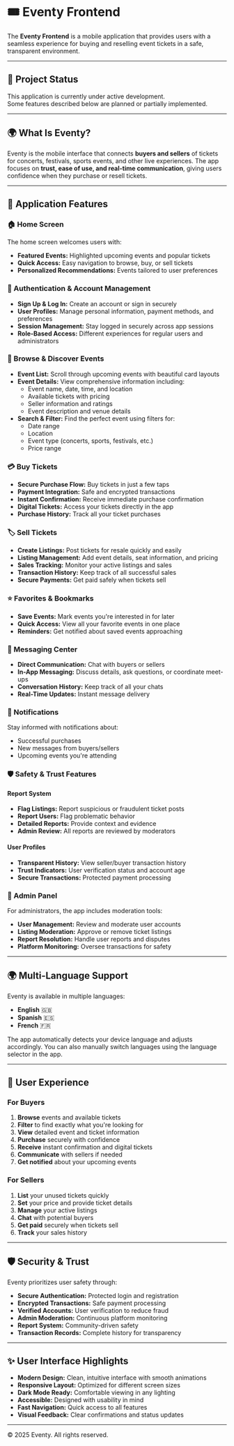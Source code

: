 # 🎟️ Eventy Frontend

The **Eventy Frontend** is a mobile application that provides users with a seamless experience for buying and reselling event tickets in a safe, transparent environment.

---

## 🚧 Project Status

This application is currently under active development.  
Some features described below are planned or partially implemented.

---

## 🌍 What Is Eventy?

Eventy is the mobile interface that connects **buyers and sellers** of tickets for concerts, festivals, sports events, and other live experiences. The app focuses on **trust, ease of use, and real-time communication**, giving users confidence when they purchase or resell tickets.

---

## 📱 Application Features

### 🏠 Home Screen
The home screen welcomes users with:
- **Featured Events:** Highlighted upcoming events and popular tickets
- **Quick Access:** Easy navigation to browse, buy, or sell tickets
- **Personalized Recommendations:** Events tailored to user preferences

### 🔐 Authentication & Account Management
- **Sign Up & Log In:** Create an account or sign in securely
- **User Profiles:** Manage personal information, payment methods, and preferences
- **Session Management:** Stay logged in securely across app sessions
- **Role-Based Access:** Different experiences for regular users and administrators

### 🔎 Browse & Discover Events
- **Event List:** Scroll through upcoming events with beautiful card layouts
- **Event Details:** View comprehensive information including:
  - Event name, date, time, and location
  - Available tickets with pricing
  - Seller information and ratings
  - Event description and venue details
- **Search & Filter:** Find the perfect event using filters for:
  - Date range
  - Location
  - Event type (concerts, sports, festivals, etc.)
  - Price range

### 💳 Buy Tickets
- **Secure Purchase Flow:** Buy tickets in just a few taps
- **Payment Integration:** Safe and encrypted transactions
- **Instant Confirmation:** Receive immediate purchase confirmation
- **Digital Tickets:** Access your tickets directly in the app
- **Purchase History:** Track all your ticket purchases

### 🏷️ Sell Tickets
- **Create Listings:** Post tickets for resale quickly and easily
- **Listing Management:** Add event details, seat information, and pricing
- **Sales Tracking:** Monitor your active listings and sales
- **Transaction History:** Keep track of all successful sales
- **Secure Payments:** Get paid safely when tickets sell

### ⭐ Favorites & Bookmarks
- **Save Events:** Mark events you're interested in for later
- **Quick Access:** View all your favorite events in one place
- **Reminders:** Get notified about saved events approaching

### 💬 Messaging Center
- **Direct Communication:** Chat with buyers or sellers
- **In-App Messaging:** Discuss details, ask questions, or coordinate meet-ups
- **Conversation History:** Keep track of all your chats
- **Real-Time Updates:** Instant message delivery

### 🔔 Notifications
Stay informed with notifications about:
- Successful purchases
- New messages from buyers/sellers
- Upcoming events you're attending

### 🛡️ Safety & Trust Features

#### Report System
- **Flag Listings:** Report suspicious or fraudulent ticket posts
- **Report Users:** Flag problematic behavior
- **Detailed Reports:** Provide context and evidence
- **Admin Review:** All reports are reviewed by moderators

#### User Profiles
- **Transparent History:** View seller/buyer transaction history
- **Trust Indicators:** User verification status and account age
- **Secure Transactions:** Protected payment processing

### 👑 Admin Panel
For administrators, the app includes moderation tools:
- **User Management:** Review and moderate user accounts
- **Listing Moderation:** Approve or remove ticket listings
- **Report Resolution:** Handle user reports and disputes
- **Platform Monitoring:** Oversee transactions for safety

---

## 🌍 Multi-Language Support

Eventy is available in multiple languages:
- **English** 🇬🇧
- **Spanish** 🇪🇸
- **French** 🇫🇷

The app automatically detects your device language and adjusts accordingly. You can also manually switch languages using the language selector in the app.

---

## 👥 User Experience

### For Buyers
1. **Browse** events and available tickets
2. **Filter** to find exactly what you're looking for
3. **View** detailed event and ticket information
4. **Purchase** securely with confidence
5. **Receive** instant confirmation and digital tickets
6. **Communicate** with sellers if needed
7. **Get notified** about your upcoming events

### For Sellers
1. **List** your unused tickets quickly
2. **Set** your price and provide ticket details
3. **Manage** your active listings
4. **Chat** with potential buyers
5. **Get paid** securely when tickets sell
6. **Track** your sales history

---

## 🛡️ Security & Trust

Eventy prioritizes user safety through:
- **Secure Authentication:** Protected login and registration
- **Encrypted Transactions:** Safe payment processing
- **Verified Accounts:** User verification to reduce fraud
- **Admin Moderation:** Continuous platform monitoring
- **Report System:** Community-driven safety
- **Transaction Records:** Complete history for transparency

---

## ✨ User Interface Highlights

- **Modern Design:** Clean, intuitive interface with smooth animations
- **Responsive Layout:** Optimized for different screen sizes
- **Dark Mode Ready:** Comfortable viewing in any lighting
- **Accessible:** Designed with usability in mind
- **Fast Navigation:** Quick access to all features
- **Visual Feedback:** Clear confirmations and status updates

---

© 2025 Eventy. All rights reserved.
